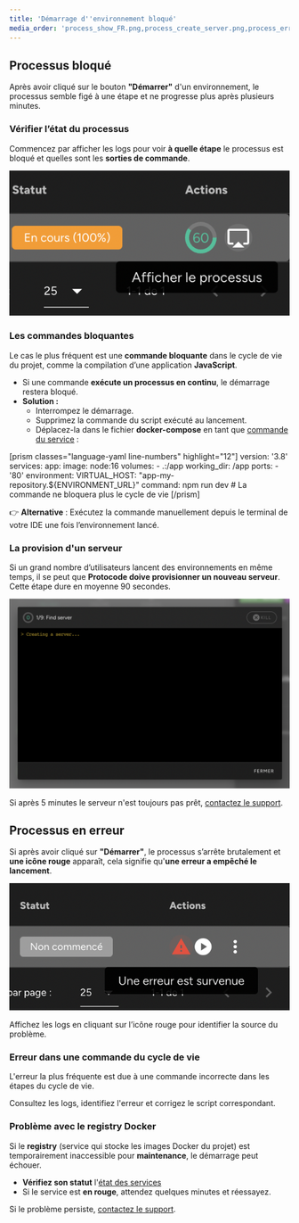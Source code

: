 ```yaml
---
title: 'Démarrage d''environnement bloqué'
media_order: 'process_show_FR.png,process_create_server.png,process_error_FR.png'
---
```


## Processus bloqué

Après avoir cliqué sur le bouton **"Démarrer"** d'un environnement, le processus semble figé à une étape et ne progresse plus après plusieurs minutes.


### Vérifier l’état du processus 

Commencez par afficher les logs pour voir **à quelle étape** le processus est bloqué et quelles sont les **sorties de commande**.

![process_show_FR](process_show_FR.png?style=max-width:25rem;)

### Les commandes bloquantes

Le cas le plus fréquent est une **commande bloquante** dans le cycle de vie du projet, comme la compilation d’une application **JavaScript**. 

- Si une commande **exécute un processus en continu**, le démarrage restera bloqué.  
- **Solution :**  
  - Interrompez le démarrage.  
  - Supprimez la commande du script exécuté au lancement.  
  - Déplacez-la dans le fichier **docker-compose** en tant que [commande du service](https://docs.docker.com/reference/compose-file/services/#command) :

[prism classes="language-yaml line-numbers" highlight="12"]
version: '3.8'
services:
  app:
    image: node:16
    volumes:
      - .:/app
    working_dir: /app
    ports:
      - '80'
    environment:
      VIRTUAL_HOST: "app-my-repository.${ENVIRONMENT_URL}"
    command: npm run dev # La commande ne bloquera plus le cycle de vie
[/prism]

👉 **Alternative** : Exécutez la commande manuellement depuis le terminal de votre IDE une fois l’environnement lancé.

### La provision d'un serveur

Si un grand nombre d’utilisateurs lancent des environnements en même temps, il se peut que **Protocode doive provisionner un nouveau serveur**.
Cette étape dure en moyenne 90 secondes.

![process_create_server](process_create_server.png?style=max-width:35rem;)

Si après 5 minutes le serveur n'est toujours pas prêt, [contactez le support](/ressources-support/contact-support).

## Processus en erreur

Si après avoir cliqué sur **"Démarrer"**, le processus s’arrête brutalement et **une icône rouge** apparaît, cela signifie qu'**une erreur a empêché le lancement**.

![process_error_FR](process_error_FR.png?style=max-width:25rem;)

Affichez les logs en cliquant sur l’icône rouge pour identifier la source du problème.

### Erreur dans une commande du cycle de vie

L'erreur la plus fréquente est due à une commande incorrecte dans les étapes du cycle de vie.

Consultez les logs, identifiez l'erreur et corrigez le script correspondant.

### Problème avec le registry Docker

Si le **registry** (service qui stocke les images Docker du projet) est temporairement inaccessible pour **maintenance**, le démarrage peut échouer.

* **Vérifiez son statut** l'[état des services](https://status.protocode.tech/)
* Si le service est **en rouge**, attendez quelques minutes et réessayez.

Si le problème persiste, [contactez le support](/ressources-support/contact-support).
